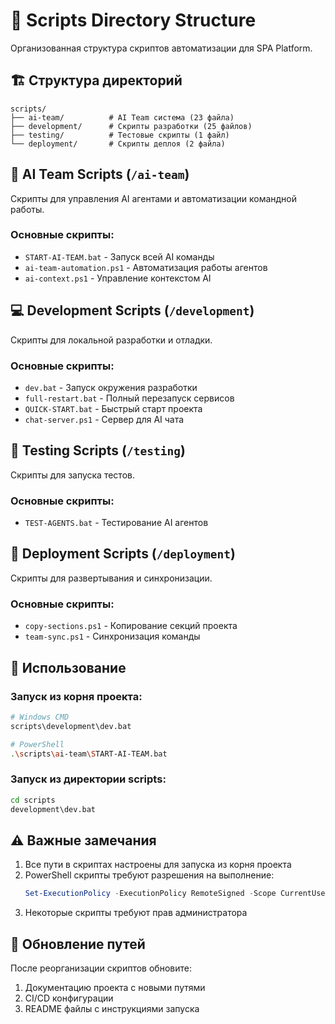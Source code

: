# 📂 Scripts Directory Structure

Организованная структура скриптов автоматизации для SPA Platform.

## 🏗️ Структура директорий

```
scripts/
├── ai-team/          # AI Team система (23 файла)
├── development/      # Скрипты разработки (25 файлов)
├── testing/          # Тестовые скрипты (1 файл)
└── deployment/       # Скрипты деплоя (2 файла)
```

## 🤖 AI Team Scripts (`/ai-team`)
Скрипты для управления AI агентами и автоматизации командной работы.

### Основные скрипты:
- `START-AI-TEAM.bat` - Запуск всей AI команды
- `ai-team-automation.ps1` - Автоматизация работы агентов
- `ai-context.ps1` - Управление контекстом AI

## 💻 Development Scripts (`/development`)
Скрипты для локальной разработки и отладки.

### Основные скрипты:
- `dev.bat` - Запуск окружения разработки
- `full-restart.bat` - Полный перезапуск сервисов
- `QUICK-START.bat` - Быстрый старт проекта
- `chat-server.ps1` - Сервер для AI чата

## 🧪 Testing Scripts (`/testing`)
Скрипты для запуска тестов.

### Основные скрипты:
- `TEST-AGENTS.bat` - Тестирование AI агентов

## 🚀 Deployment Scripts (`/deployment`)
Скрипты для развертывания и синхронизации.

### Основные скрипты:
- `copy-sections.ps1` - Копирование секций проекта
- `team-sync.ps1` - Синхронизация команды

## 📝 Использование

### Запуск из корня проекта:
```bash
# Windows CMD
scripts\development\dev.bat

# PowerShell
.\scripts\ai-team\START-AI-TEAM.bat
```

### Запуск из директории scripts:
```bash
cd scripts
development\dev.bat
```

## ⚠️ Важные замечания

1. Все пути в скриптах настроены для запуска из корня проекта
2. PowerShell скрипты требуют разрешения на выполнение:
   ```powershell
   Set-ExecutionPolicy -ExecutionPolicy RemoteSigned -Scope CurrentUser
   ```
3. Некоторые скрипты требуют прав администратора

## 🔧 Обновление путей

После реорганизации скриптов обновите:
1. Документацию проекта с новыми путями
2. CI/CD конфигурации
3. README файлы с инструкциями запуска

